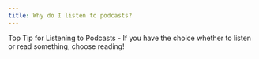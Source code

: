 ```yaml
---
title: Why do I listen to podcasts?
---
```


Top Tip for Listening to Podcasts - If you have the choice whether to listen or read something, choose reading!
